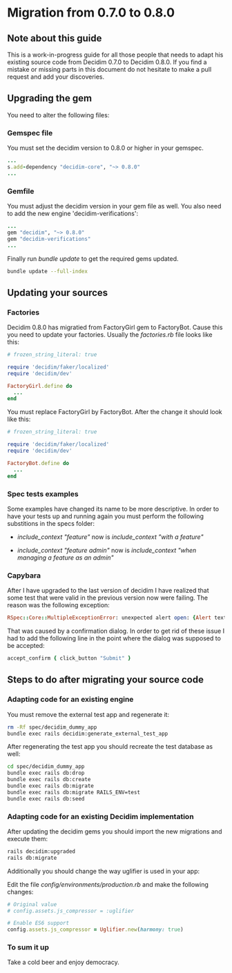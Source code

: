 # Migration from 0.7.0 to 0.8.0

## Note about this guide

This is a work-in-progress guide for all those people that needs to adapt his existing source code from Decidim
0.7.0 to Decidim 0.8.0. If you find a mistake or missing parts in this  document do not hesitate to make a pull request
and add your discoveries.

## Upgrading the gem

You need to alter the following files:

### Gemspec file

You must set the decidim version to 0.8.0 or higher in your gemspec.

```ruby
...
s.add-dependency "decidim-core", "~> 0.8.0"
...
```

### Gemfile

You must adjust the decidim version in your gem file as well. You also need to add the new engine 'decidim-verifications':

```ruby
...
gem "decidim", "~> 0.8.0"
gem "decidim-verifications"
...
```

Finally run *bundle update* to get the required gems updated.

```bash
bundle update --full-index
```

## Updating your sources

### Factories

Decidim 0.8.0 has migratied from FactoryGirl gem to FactoryBot. Cause this you need to update your factories. Usually the *factories.rb* file looks like this:

```ruby
# frozen_string_literal: true

require 'decidim/faker/localized'
require 'decidim/dev'

FactoryGirl.define do
  ...
end

```

You must replace FactoryGirl by FactoryBot. After the change it should look like this:

```ruby
# frozen_string_literal: true

require 'decidim/faker/localized'
require 'decidim/dev'

FactoryBot.define do
  ...
end

```

### Spec tests examples

Some examples have changed its name to be more descriptive. In order to have your tests up and running again you must perform the following substitions in the specs folder:

* *include_context "feature"* now is *include_context "with a feature"*

* *include_context "feature admin"* now is *include_context "when managing a feature as an admin"*

### Capybara

After I have upgraded to the last version of decidim I have realized that some test that were valid in the previous version now were failing. The reason was the following exception:

```ruby
RSpec::Core::MultipleExceptionError: unexpected alert open: {Alert text : Are you sure?}
```

That was caused by a confirmation dialog. In order to get rid of these issue I had to add the following line in the point
where the dialog was supposed to be accepted:

```ruby
accept_confirm { click_button "Submit" }
```

## Steps to do after migrating your source code

### Adapting code for an existing engine

You must remove the external test app and regenerate it:

```bash
rm -Rf spec/decidim_dummy_app
bundle exec rails decidim:generate_external_test_app
```

After regenerating the test app you should recreate the test database as well:

```bash
cd spec/decidim_dummy_app
bundle exec rails db:drop
bundle exec rails db:create
bundle exec rails db:migrate
bundle exec rails db:migrate RAILS_ENV=test
bundle exec rails db:seed

```

### Adapting code for an existing Decidim implementation

After updating the decidim gems you should import the new migrations and execute them:

```bash
rails decidim:upgraded
rails db:migrate
```

Additionally you should change the way uglifier is used in your app:

Edit the file *config/environments/production.rb* and make the following changes:

```ruby
# Original value
# config.assets.js_compressor = :uglifier

# Enable ES6 support
config.assets.js_compressor = Uglifier.new(harmony: true)
```

### To sum it up

Take a cold beer and enjoy democracy.

